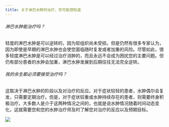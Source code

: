 ```yaml
---
title: 关于淋巴水肿的治疗，您可能想知道
---
```


###### 淋巴水肿能治疗吗？
轻度的淋巴水肿是可以逆转的，因为软组织尚未受损。但是仍然有很多专家认为，因为即使是早期的淋巴水肿也会使您面临随时复发或者加重的风险。尽管如此，很多轻度淋巴水肿是可以经过治疗消肿的，而且永远不会成为困扰您的主要问题。但仍有部分患者的水肿会加重，淋巴水肿发展到后期往往无法完全逆转。
###### 我的余生都必须要接受治疗吗？
这取决于淋巴水肿的阶段以及对治疗的反应。对于症状较轻的患者，水肿偶尔会复发，只需要定期治疗。但是，对于症状较重或水肿持续存在的患者，则需要终身积极治疗。大多数人是介于这两种情况之间的，也就是说水肿情况随着时间动态变化，这就需要您和您的水肿治疗师及时了解您对治疗的反应以及预期目标。

![](/images/5/5-2-1.jpg)